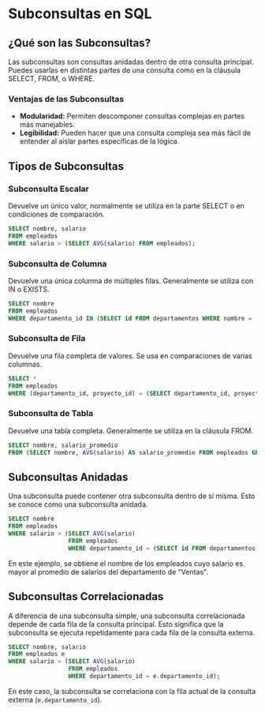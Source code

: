 # Subconsultas en SQL

## ¿Qué son las Subconsultas?

Las subconsultas son consultas anidadas dentro de otra consulta principal. Puedes usarlas en distintas partes de una consulta como en la cláusula SELECT, FROM, o WHERE.

### Ventajas de las Subconsultas

- **Modularidad:** Permiten descomponer consultas complejas en partes más manejables.
- **Legibilidad:** Pueden hacer que una consulta compleja sea más fácil de entender al aislar partes específicas de la lógica.

## Tipos de Subconsultas

### Subconsulta Escalar

Devuelve un único valor, normalmente se utiliza en la parte SELECT o en condiciones de comparación.

```sql
SELECT nombre, salario
FROM empleados
WHERE salario > (SELECT AVG(salario) FROM empleados);

```

### Subconsulta de Columna

Devuelve una única columna de múltiples filas. Generalmente se utiliza con IN o EXISTS.

```sql
SELECT nombre
FROM empleados
WHERE departamento_id IN (SELECT id FROM departamentos WHERE nombre = 'Ventas');

```

### Subconsulta de Fila

Devuelve una fila completa de valores. Se usa en comparaciones de varias columnas.

```sql
SELECT *
FROM empleados
WHERE (departamento_id, proyecto_id) = (SELECT departamento_id, proyecto_id FROM empleados WHERE id = 1);

```

### Subconsulta de Tabla

Devuelve una tabla completa. Generalmente se utiliza en la cláusula FROM.

```sql
SELECT nombre, salario_promedio
FROM (SELECT nombre, AVG(salario) AS salario_promedio FROM empleados GROUP BY departamento_id) AS t;

```

## Subconsultas Anidadas

Una subconsulta puede contener otra subconsulta dentro de sí misma. Esto se conoce como una subconsulta anidada.

```sql
SELECT nombre
FROM empleados
WHERE salario > (SELECT AVG(salario)
                 FROM empleados
                 WHERE departamento_id = (SELECT id FROM departamentos WHERE nombre = 'Ventas'));

```

En este ejemplo, se obtiene el nombre de los empleados cuyo salario es mayor al promedio de salarios del departamento de "Ventas".

## Subconsultas Correlacionadas

A diferencia de una subconsulta simple, una subconsulta correlacionada depende de cada fila de la consulta principal. Esto significa que la subconsulta se ejecuta repetidamente para cada fila de la consulta externa.

```sql
SELECT nombre, salario
FROM empleados e
WHERE salario > (SELECT AVG(salario)
                 FROM empleados
                 WHERE departamento_id = e.departamento_id);

```

En este caso, la subconsulta se correlaciona con la fila actual de la consulta externa (`e.departamento_id`).
